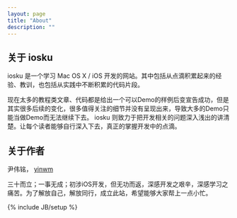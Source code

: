```yaml
---
layout: page
title: "About"
description: ""
---
```


## 关于 iosku

iosku 是一个学习 Mac OS X / iOS 开发的网站。其中包括从点滴积累起来的经验、教训，也包括从实践中不断积累的代码片段。

现在太多的教程类文章、代码都是给出一个可以Demo的样例后变宣告成功，但是其实很多后续的变化，很多值得关注的细节并没有呈现出来，导致大多的Demo只能当做Demo而无法继续下去。
iosku 则致力于把开发相关的问题深入浅出的讲清楚。让每个读者能够自行深入下去，真正的掌握开发中的点滴。

## 关于作者

尹伟铭， <a href="http://weibo.com/yinwm" target="_blank">yinwm</a>

三十而立；一事无成；初涉iOS开发，但无功而返，深感开发之艰辛，深感学习之痛苦。为了解放自己，解放同行，成立此站，希望能够大家帮上一点小忙。

{% include JB/setup %}
